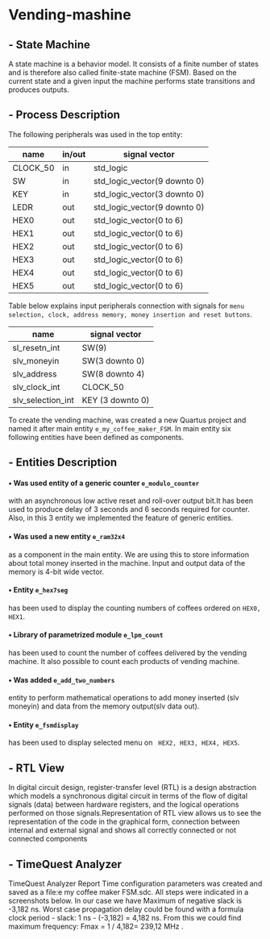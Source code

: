 ﻿# Vending-mashine
##  - State Machine
A state machine is a behavior model. It consists of a finite number of states and is therefore also called finite-state
machine (FSM). Based on the current state and a given input the machine performs state transitions and produces
outputs.

##  - Process Description
The following peripherals was used in the top entity:


| name          | in/out        | signal  vector                |
| ------------- | ------------- | ----------------------------- |
| CLOCK_50      | in            | std_logic                     |
| SW            | in            | std_logic_vector(9 downto 0)  |
| KEY           | in            | std_logic_vector(3 downto 0)  |
| LEDR          | out           | std_logic_vector(9 downto 0)  |
| HEX0          | out           | std_logic_vector(0 to 6)      |
| HEX1          | out           | std_logic_vector(0 to 6)      |
| HEX2          | out           | std_logic_vector(0 to 6)      |
| HEX3          | out           | std_logic_vector(0 to 6)      |
| HEX4          | out           | std_logic_vector(0 to 6)      |
| HEX5          | out           | std_logic_vector(0 to 6)      |


Table below explains input peripherals connection with signals for ```menu selection, clock, address memory, money
insertion and reset buttons```.

| name             | signal  vector   |
| ---------------- | ---------------- |
| sl_resetn_int    | SW(9)            |
| slv_moneyin      | SW(3 downto 0)   |
| slv_address      | SW(8 downto 4)   |
| slv_clock_int    | CLOCK_50         |
| slv_selection_int| KEY (3 downto 0) |

To create the vending machine, was created a new Quartus project and named it after main entity ```e_my_coffee_maker_FSM```.
In main entity six following entities have been defined as components.



##  - Entities Description
#### • Was used entity of a generic counter ```e_modulo_counter``` 
with an asynchronous low active reset and roll-over output bit.It has been used to produce delay of 3 seconds and 6 seconds required for counter. Also, in this
3 entity we implemented the feature of generic entities.
#### • Was used a new entity ```e_ram32x4``` 
as a component in the main entity. We are using this to store information about total money inserted in the machine. Input and output data of the memory is 4-bit wide vector.
#### • Entity ```e_hex7seg``` 
has been used to display the counting numbers of coffees ordered on ```HEX0, HEX1```.
#### • Library of parametrized module ```e_lpm_count``` 
has been used to count the number of coffees delivered by the vending machine. It also possible to count each products of vending machine.
#### • Was added ```e_add_two_numbers``` 
entity to perform mathematical operations to add money inserted (slv moneyin) and data from the memory output(slv data out).
#### • Entity ```e_fsmdisplay``` 
has been used to display selected menu on ``` HEX2, HEX3, HEX4, HEX5```.



##  - RTL View
In digital circuit design, register-transfer level (RTL) is a design abstraction which models a synchronous digital
circuit in terms of the flow of digital signals (data) between hardware registers, and the logical operations performed
on those signals.Representation of RTL view allows us to see the representation of the code in the graphical form,
connection between internal and external signal and shows all correctly connected or not connected components


##  - TimeQuest Analyzer
TimeQuest Analyzer Report Time configuration parameters was created and saved as a file:e my coffee maker FSM.sdc.
All steps were indicated in a screenshots below. In our case we have Maximum of negative slack is -3,182 ns. Worst
case propagation delay could be found with a formula clock period - slack: 1 ns - (-3,182) = 4,182 ns.
From this we could find maximum frequency: Fmax = 1 / 4,182= 239,12 MHz .

